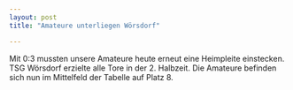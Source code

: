 ```yaml
---
layout: post
title: "Amateure unterliegen Wörsdorf"

---
```


Mit 0:3 mussten unsere Amateure heute erneut eine Heimpleite einstecken. TSG Wörsdorf erzielte alle Tore in der 2. Halbzeit. Die Amateure befinden sich nun im Mittelfeld der Tabelle auf Platz 8.


